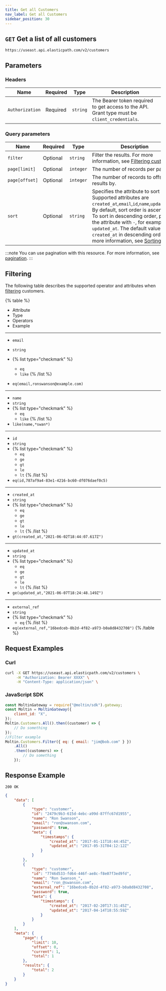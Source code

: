 ```yaml
---
title: Get all Customers
nav_label: Get all Customers
sidebar_position: 30
---
```


## `GET` Get a list of all customers

```http
https://useast.api.elasticpath.com/v2/customers
```

## Parameters

### Headers

| Name            | Required | Type     | Description                                                                                  |
| --------------- | -------- | -------- | -------------------------------------------------------------------------------------------- |
| `Authorization` | Required | `string` | The Bearer token required to get access to the API. Grant type must be `client_credentials`. |

### Query parameters

| Name     | Required | Type     | Description                                                                              |
| -------- | -------- | -------- | ---------------------------------------------------------------------------------------- |
| `filter` | Optional | `string` | Filter the results. For more information, see [Filtering customers](#filtering). |
| `page[limit]`  | Optional | `integer` | The number of records per page.                 |
| `page[offset]` | Optional | `integer` | The number of records to offset the results by. |
| `sort`   | Optional | `string` | Specifies the attribute to sort by. Supported attributes are `created_at`,`email`,`id`,`name`,`updated_at`. By default, sort order is ascending. To sort in descending order, prefix the attribute with `-`, for example, `-updated_at`. The default value is `created_at` in descending order. For more information, see [Sorting](/guides/Getting-Started/api-overview/sorting). |

:::note
You can use pagination with this resource. For more information, see [pagination](/guides/Getting-Started/pagination).
:::

## Filtering

The following table describes the supported operator and attributes when [filtering](/guides/Getting-Started/filtering) customers.

{% table %}
* Attribute
* Type
* Operators
* Example
---
* `email`
* `string`
* 
   {% list type="checkmark" %}
   * `eq`
   * `like`
   {% /list %}

* `eq(email,ronswanson@example.com)`
---
* `name`
* `string`
* 
  {% list type="checkmark" %}
   * `eq`
   * `like`
  {% /list %}
* `like(name,*swan*)`
---
* `id`
* `string`
* 
  {% list type="checkmark" %}
   * `eq`
   * `ge`
   * `gt`
   * `le`
   * `lt`
  {% /list %}
* `eq(id,787af9a4-83e1-4216-bc60-df076daef0c5)`
---
* `created_at`
* `string`
* 
  {% list type="checkmark" %}
   * `eq`
   * `ge`
   * `gt`
   * `le`
   * `lt`
  {% /list %}
* `gt(created_at,"2021-06-02T18:44:07.617Z")`
---
* `updated_at`
* `string`
* 
  {% list type="checkmark" %}
   * `eq`
   * `ge`
   * `gt`
   * `le`
   * `lt`
  {% /list %}
* `ge(updated_at,"2021-06-07T18:24:48.149Z")`
---
* `external_ref`
* `string`
* 
   {% list type="checkmark" %}
   * `eq`
   {% /list %}
* `eq(external_ref,"16bedceb-8b2d-4f82-a973-b0a8d8432708")`
{% /table %}

## Request Examples

### Curl

```bash
curl -X GET https://useast.api.elasticpath.com/v2/customers \
     -H "Authorization: Bearer XXXX" \
     -H "Content-Type: application/json" \
```

### JavaScript SDK

```javascript
const MoltinGateway = require("@moltin/sdk").gateway;
const Moltin = MoltinGateway({
    client_id: "X",
});
Moltin.Customers.All().then((customer) => {
    // Do something
});
//Filter example
Moltin.Customers.Filter({ eq: { email: "jim@bob.com" } })
    .All()
    .then((customers) => {
        // Do something
    });
```

## Response Example

`200 OK`

```json
{
    "data": [
        {
            "type": "customer",
            "id": "2479c9b3-615d-4ebc-a99d-87ffc67d1955",
            "name": "Ron Swanson",
            "email": "ron@swanson.com",
            "password": true,
            "meta": {
                "timestamps": {
                    "created_at": "2017-01-11T18:44:45Z",
                    "updated_at": "2017-05-31T04:12:12Z"
                }
            }
        },
        {
            "type": "customer",
            "id": "7746d533-fd64-446f-ae8c-f8e07f3ed9fd",
            "name": "Ron Swanson_",
            "email": "ron_@swanson.com",
            "external_ref": "16bedceb-8b2d-4f82-a973-b0a8d8432708",
            "password": true,
            "meta": {
                "timestamps": {
                    "created_at": "2017-02-20T17:31:45Z",
                    "updated_at": "2017-04-14T18:55:59Z"
                }
            }
        }
    ],
    "meta": {
        "page": {
            "limit": 10,
            "offset": 0,
            "current": 1,
            "total": 1
        },
        "results": {
            "total": 2
        }
    }
}
```
